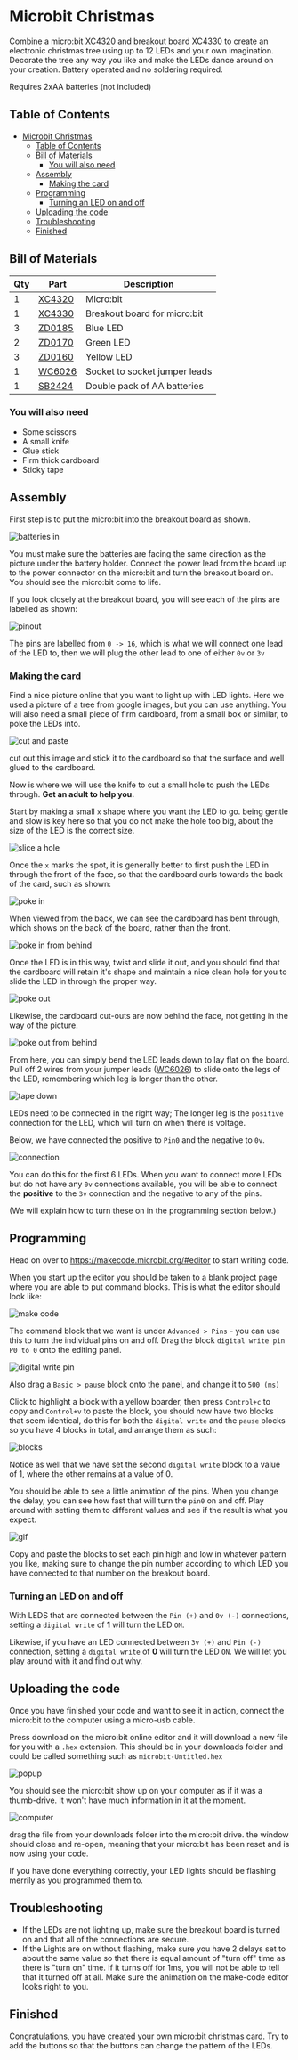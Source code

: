 # Microbit Christmas

Combine a micro:bit [XC4320](https://jaycar.com.au/p/XC4320) and breakout board [XC4330](https://jaycar.com.au/p/XC4330) to create an electronic christmas tree using up to 12 LEDs and your own imagination. Decorate the tree any way you like and make the LEDs dance around on your creation. Battery operated and no soldering required.

Requires 2xAA batteries (not included)

## Table of Contents

- [Microbit Christmas](#Microbit-Christmas)
  - [Table of Contents](#Table-of-Contents)
  - [Bill of Materials](#Bill-of-Materials)
    - [You will also need](#You-will-also-need)
  - [Assembly](#Assembly)
    - [Making the card](#Making-the-card)
  - [Programming](#Programming)
    - [Turning an LED on and off](#Turning-an-LED-on-and-off)
  - [Uploading the code](#Uploading-the-code)
  - [Troubleshooting](#Troubleshooting)
  - [Finished](#Finished)

## Bill of Materials

| Qty | Part                                     | Description                   |
| --- | ---------------------------------------- | ----------------------------- |
| 1   | [XC4320](https://jaycar.com.au/p/XC4320) | Micro:bit                     |
| 1   | [XC4330](https://jaycar.com.au/p/XC4330) | Breakout board for micro:bit  |
| 3   | [ZD0185](https://jaycar.com.au/p/ZD0185) | Blue LED                      |
| 2   | [ZD0170](https://jaycar.com.au/p/ZD0170) | Green LED                     |
| 3   | [ZD0160](https://jaycar.com.au/p/ZD0160) | Yellow LED                    |
| 1   | [WC6026](https://jaycar.com.au/p/WC6026) | Socket to socket jumper leads |
| 1   | [SB2424](https://jaycar.com.au/p/SB2424) | Double pack of AA batteries   |

### You will also need

- Some scissors
- A small knife
- Glue stick
- Firm thick cardboard
- Sticky tape

## Assembly

First step is to put the micro:bit into the breakout board as shown.

![batteries in](images/batteries.jpg)

You must make sure the batteries are facing the same direction as the picture under the battery holder. Connect the power lead from the board up to the power connector on the micro:bit and turn the breakout board on. You should see the micro:bit come to life.

If you look closely at the breakout board, you will see each of the pins are labelled as shown:

![pinout](images/pinout.jpg)

The pins are labelled from `0 -> 16`, which is what we will connect one lead of the LED to, then we will plug the other lead to one of either `0v` or `3v`

### Making the card

Find a nice picture online that you want to light up with LED lights. Here we used a picture of a tree from google images, but you can use anything. You will also need a small piece of firm cardboard, from a small box or similar, to poke the LEDs into.

![cut and paste](images/cut-and-paste.jpg)

cut out this image and stick it to the cardboard so that the surface and well glued to the cardboard.

Now is where we will use the knife to cut a small hole to push the LEDs through. **Get an adult to help you.**

Start by making a small `x` shape where you want the LED to go. being gentle and slow is key here so that you do not make the hole too big, about the size of the LED is the correct size.

![slice a hole](images/slice.jpg)

Once the `x` marks the spot, it is generally better to first push the LED in through the front of the face, so that the cardboard curls towards the back of the card, such as shown:

![poke in](images/poke1.jpg)

When viewed from the back, we can see the cardboard has bent through, which shows on the back of the board, rather than the front.

![poke in from behind](images/poke1reverse.jpg)

Once the LED is in this way, twist and slide it out, and you should find that the cardboard will retain it's shape and maintain a nice clean hole for you to slide the LED in through the proper way.

![poke out](images/poke2.jpg)

Likewise, the cardboard cut-outs are now behind the face, not getting in the way of the picture.

![poke out from behind](images/poke2reverse.jpg)

From here, you can simply bend the LED leads down to lay flat on the board. Pull off 2 wires from your jumper leads ([WC6026](https://jaycar.com.au/p/WC6026)) to slide onto the legs of the LED, remembering which leg is longer than the other.

![tape down](images/tapedown.jpg)

LEDs need to be connected in the right way; The longer leg is the `positive` connection for the LED, which will turn on when there is voltage.

Below, we have connected the positive to `Pin0` and the negative to `0v`.

![connection](images/pin-connection.jpg)

You can do this for the first 6 LEDs. When you want to connect more LEDs but do not have any `0v` connections available, you will be able to connect the **positive** to the `3v` connection and the negative to any of the pins.

(We will explain how to turn these on in the programming section below.)

## Programming

Head on over to <https://makecode.microbit.org/#editor> to start writing code.

When you start up the editor you should be taken to a blank project page where you are able to put command blocks. This is what the editor should look like:

![make code](images/editor.png)

The command block that we want is under `Advanced > Pins` - you can use this to turn the individual pins on and off. Drag the block `digital write pin P0 to 0` onto the editing panel.

![digital write pin](images/digital-write.png)

Also drag a `Basic > pause` block onto the panel, and change it to `500 (ms)`

Click to highlight a block with a yellow boarder, then press `Control+c` to copy and `Control+v` to paste the block, you should now have two blocks that seem identical, do this for both the `digital write` and the `pause` blocks so you have 4 blocks in total, and arrange them as such:

![blocks](images/function.png)

Notice as well that we have set the second `digital write` block to a value of 1, where the other remains at a value of 0.

You should be able to see a little animation of the pins. When you change the delay, you can see how fast that will turn the `pin0` on and off. Play around with setting them to different values and see if the result is what you expect.

![gif](images/pin-gif.gif)

Copy and paste the blocks to set each pin high and low in whatever pattern you like, making sure to change the pin number according to which LED you have connected to that number on the breakout board.

### Turning an LED on and off

With LEDS that are connected between the `Pin (+)` and `0v (-)` connections, setting a `digital write` of **1** will turn the LED `ON`.

Likewise, if you have an LED connected between `3v (+)` and `Pin (-)` connection, setting a `digital write` of **0** will turn the LED `ON`. We will let you play around with it and find out why.

## Uploading the code

Once you have finished your code and want to see it in action, connect the micro:bit to the computer using a micro-usb cable.

Press download on the micro:bit online editor and it will download a new file for you with a `.hex` extension. This should be in your downloads folder and could be called something such as `microbit-Untitled.hex`

![popup](images/download.png)

You should see the micro:bit show up on your computer as if it was a thumb-drive. It won't have much information in it at the moment.

![computer](images/computer.png)

drag the file from your downloads folder into the micro:bit drive. the window should close and re-open, meaning that your micro:bit has been reset and is now using your code.

If you have done everything correctly, your LED lights should be flashing merrily as you programmed them to.

## Troubleshooting

- If the LEDs are not lighting up, make sure the breakout board is turned on and that all of the connections are secure.
- If the Lights are on without flashing, make sure you have 2 delays set to about the same value so that there is equal amount of "turn off" time as there is "turn on" time. If it turns off for 1ms, you will not be able to tell that it turned off at all. Make sure the animation on the make-code editor looks right to you.

## Finished

Congratulations, you have created your own micro:bit christmas card. Try to add the buttons so that the buttons can change the pattern of the LEDs.
